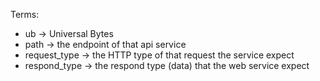 Terms:
- ub -> Universal Bytes
- path -> the endpoint of that api service
- request_type -> the HTTP type of that request the service expect
- respond_type -> the respond type (data) that the web service expect